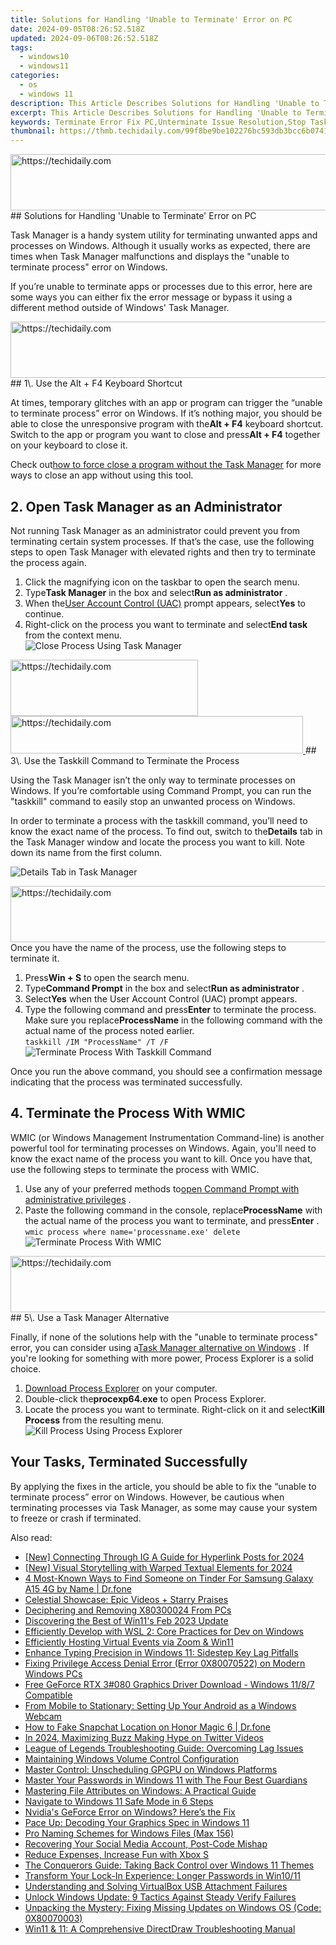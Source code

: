 ```yaml
---
title: Solutions for Handling 'Unable to Terminate' Error on PC
date: 2024-09-05T08:26:52.518Z
updated: 2024-09-06T08:26:52.518Z
tags:
  - windows10
  - windows11
categories:
  - os
  - windows 11
description: This Article Describes Solutions for Handling 'Unable to Terminate' Error on PC
excerpt: This Article Describes Solutions for Handling 'Unable to Terminate' Error on PC
keywords: Terminate Error Fix PC,Unterminate Issue Resolution,Stop Task Failure PC,End Process Termination,Kill Task Success Guide,Eradicate 'Unable to Terminate',PC Shutdown Troubleshoot
thumbnail: https://thmb.techidaily.com/99f8be9be102276bc593db3bcc6b07419f9816f2452ed4f5c2e0bd34aa16b628.jpg
---
```


<!-- affiliate ads begin -->
<a href="https://review-au.sjv.io/c/5597632/2135316/14409" target="_top" id="2135316">
  <img src="//a.impactradius-go.com/display-ad/14409-2135316" border="0" alt="https://techidaily.com" width="728" height="90"/>
</a>
<img height="0" width="0" src="https://review-au.sjv.io/i/5597632/2135316/14409" style="position:absolute;visibility:hidden;" border="0" />
<!-- affiliate ads end -->
## Solutions for Handling 'Unable to Terminate' Error on PC

 Task Manager is a handy system utility for terminating unwanted apps and processes on Windows. Although it usually works as expected, there are times when Task Manager malfunctions and displays the "unable to terminate process" error on Windows.

 If you’re unable to terminate apps or processes due to this error, here are some ways you can either fix the error message or bypass it using a different method outside of Windows' Task Manager.

<!-- affiliate ads begin -->
<a href="https://appsumo.8odi.net/c/5597632/2123734/7443" target="_top" id="2123734">
  <img src="//a.impactradius-go.com/display-ad/7443-2123734" border="0" alt="https://techidaily.com" width="728" height="90"/>
</a>
<img height="0" width="0" src="https://appsumo.8odi.net/i/5597632/2123734/7443" style="position:absolute;visibility:hidden;" border="0" />
<!-- affiliate ads end -->
## 1\. Use the Alt + F4 Keyboard Shortcut

 At times, temporary glitches with an app or program can trigger the “unable to terminate process” error on Windows. If it’s nothing major, you should be able to close the unresponsive program with the**Alt + F4** keyboard shortcut. Switch to the app or program you want to close and press**Alt + F4** together on your keyboard to close it.

 Check out[how to force close a program without the Task Manager](https://www.makeuseof.com/tag/how-to-kill-unresponsive-programs-without-the-task-manager/) for more ways to close an app without using this tool.

## 2\. Open Task Manager as an Administrator

 Not running Task Manager as an administrator could prevent you from terminating certain system processes. If that’s the case, use the following steps to open Task Manager with elevated rights and then try to terminate the process again.

1. Click the magnifying icon on the taskbar to open the search menu.
2. Type**Task Manager** in the box and select**Run as administrator** .
3. When the[User Account Control (UAC)](https://www.makeuseof.com/tag/user-account-control-windows-10/) prompt appears, select**Yes** to continue.
4. Right-click on the process you want to terminate and select**End task** from the context menu.  
![Close Process Using Task Manager](https://static1.makeuseofimages.com/wordpress/wp-content/uploads/2022/12/close-process-using-task-manager.jpg)

<!-- affiliate ads begin -->
<a href="https://aligracehair.sjv.io/c/5597632/2115915/19272" target="_top" id="2115915">
  <img src="//a.impactradius-go.com/display-ad/19272-2115915" border="0" alt="https://techidaily.com" width="300" height="90"/>
</a>
<img height="0" width="0" src="https://aligracehair.sjv.io/i/5597632/2115915/19272" style="position:absolute;visibility:hidden;" border="0" />
<!-- affiliate ads end -->
<!-- affiliate ads begin -->
<a href="https://aligracehair.sjv.io/c/5597632/2135374/19272" target="_top" id="2135374">
  <img src="//a.impactradius-go.com/display-ad/19272-2135374" border="0" alt="https://techidaily.com" width="468" height="60"/>
</a>
<img height="0" width="0" src="https://aligracehair.sjv.io/i/5597632/2135374/19272" style="position:absolute;visibility:hidden;" border="0" />
<!-- affiliate ads end -->
## 3\. Use the Taskkill Command to Terminate the Process

 Using the Task Manager isn’t the only way to terminate processes on Windows. If you’re comfortable using Command Prompt, you can run the "taskkill" command to easily stop an unwanted process on Windows.

 In order to terminate a process with the taskkill command, you’ll need to know the exact name of the process. To find out, switch to the**Details** tab in the Task Manager window and locate the process you want to kill. Note down its name from the first column.

![Details Tab in Task Manager](https://static1.makeuseofimages.com/wordpress/wp-content/uploads/2022/12/details-tab-in-task-manager.jpg)

<!-- affiliate ads begin -->
<a href="https://appsumo.8odi.net/c/5597632/2118313/7443" target="_top" id="2118313">
  <img src="//a.impactradius-go.com/display-ad/7443-2118313" border="0" alt="https://techidaily.com" width="600" height="90"/>
</a>
<img height="0" width="0" src="https://appsumo.8odi.net/i/5597632/2118313/7443" style="position:absolute;visibility:hidden;" border="0" />
<!-- affiliate ads end -->
 Once you have the name of the process, use the following steps to terminate it.

1. Press**Win + S** to open the search menu.
2. Type**Command Prompt** in the box and select**Run as administrator** .
3. Select**Yes** when the User Account Control (UAC) prompt appears.
4. Type the following command and press**Enter** to terminate the process. Make sure you replace**ProcessName** in the following command with the actual name of the process noted earlier.  
`taskkill /IM "ProcessName" /T /F`  
![Terminate Process With Taskkill Command](https://static1.makeuseofimages.com/wordpress/wp-content/uploads/2022/12/terminate-process-with-taskkill-command.jpg)

 Once you run the above command, you should see a confirmation message indicating that the process was terminated successfully.

## 4\. Terminate the Process With WMIC

 WMIC (or Windows Management Instrumentation Command-line) is another powerful tool for terminating processes on Windows. Again, you'll need to know the exact name of the process you want to kill. Once you have that, use the following steps to terminate the process with WMIC.

1. Use any of your preferred methods to[open Command Prompt with administrative privileges](https://www.makeuseof.com/windows-run-command-prompt-admin/) .
2. Paste the following command in the console, replace**ProcessName** with the actual name of the process you want to terminate, and press**Enter** .  
`wmic process where name='processname.exe' delete`  
![Terminate Process With WMIC](https://static1.makeuseofimages.com/wordpress/wp-content/uploads/2022/12/terminate-process-with-wmic.jpg)

<!-- affiliate ads begin -->
<a href="https://ephamedtechinc.pxf.io/c/5597632/2136619/26400" target="_top" id="2136619">
  <img src="//a.impactradius-go.com/display-ad/26400-2136619" border="0" alt="https://techidaily.com" width="728" height="90"/>
</a>
<img height="0" width="0" src="https://ephamedtechinc.pxf.io/i/5597632/2136619/26400" style="position:absolute;visibility:hidden;" border="0" />
<!-- affiliate ads end -->
## 5\. Use a Task Manager Alternative

 Finally, if none of the solutions help with the "unable to terminate process" error, you can consider using a[Task Manager alternative on Windows](https://www.makeuseof.com/tag/5-powerful-alternatives-windows-task-manager/) . If you're looking for something with more power, Process Explorer is a solid choice.

1. [Download Process Explorer](https://learn.microsoft.com/en-us/sysinternals/downloads/process-explorer) on your computer.
2. Double-click the**procexp64.exe** to open Process Explorer.
3. Locate the process you want to terminate. Right-click on it and select**Kill Process** from the resulting menu.  
![Kill Process Using Process Explorer](https://static1.makeuseofimages.com/wordpress/wp-content/uploads/2022/12/kill-process-using-process-explorer.jpg)

## Your Tasks, Terminated Successfully

 By applying the fixes in the article, you should be able to fix the “unable to terminate process” error on Windows. However, be cautious when terminating processes via Task Manager, as some may cause your system to freeze or crash if terminated.


<ins class="adsbygoogle"
     style="display:block"
     data-ad-format="autorelaxed"
     data-ad-client="ca-pub-7571918770474297"
     data-ad-slot="1223367746"></ins>



<ins class="adsbygoogle"
     style="display:block"
     data-ad-client="ca-pub-7571918770474297"
     data-ad-slot="8358498916"
     data-ad-format="auto"
     data-full-width-responsive="true"></ins>

<span class="atpl-alsoreadstyle">Also read:</span>
<div><ul>
<li><a href="https://instagram-clips.techidaily.com/new-connecting-through-ig-a-guide-for-hyperlink-posts-for-2024/"><u>[New] Connecting Through IG  A Guide for Hyperlink Posts for 2024</u></a></li>
<li><a href="https://fox-info.techidaily.com/new-visual-storytelling-with-warped-textual-elements-for-2024/"><u>[New] Visual Storytelling with Warped Textual Elements for 2024</u></a></li>
<li><a href="https://location-social.techidaily.com/4-most-known-ways-to-find-someone-on-tinder-for-samsung-galaxy-a15-4g-by-name-drfone-by-drfone-virtual-android/"><u>4 Most-Known Ways to Find Someone on Tinder For Samsung Galaxy A15 4G by Name | Dr.fone</u></a></li>
<li><a href="https://data-wizards.techidaily.com/celestial-showcase-epic-videos-plus-starry-praises/"><u>Celestial Showcase: Epic Videos + Starry Praises</u></a></li>
<li><a href="https://win11.techidaily.com/deciphering-and-removing-x80300024-from-pcs/"><u>Deciphering and Removing X80300024 From PCs</u></a></li>
<li><a href="https://win11.techidaily.com/discovering-the-best-of-win11s-feb-2023-update/"><u>Discovering the Best of Win11's Feb 2023 Update</u></a></li>
<li><a href="https://win11.techidaily.com/efficiently-develop-with-wsl-2-core-practices-for-dev-on-windows/"><u>Efficiently Develop with WSL 2: Core Practices for Dev on Windows</u></a></li>
<li><a href="https://fox-access.techidaily.com/efficiently-hosting-virtual-events-via-zoom-and-win11/"><u>Efficiently Hosting Virtual Events via Zoom & Win11</u></a></li>
<li><a href="https://win11.techidaily.com/enhance-typing-precision-in-windows-11-sidestep-key-lag-pitfalls/"><u>Enhance Typing Precision in Windows 11: Sidestep Key Lag Pitfalls</u></a></li>
<li><a href="https://win11.techidaily.com/fixing-privilege-access-denial-error-error-0x80070522-on-modern-windows-pcs/"><u>Fixing Privilege Access Denial Error (Error 0X80070522) on Modern Windows PCs</u></a></li>
<li><a href="https://win-dash.techidaily.com/free-geforce-rtx-3080-graphics-driver-download-windows-1187-compatible/"><u>Free GeForce RTX 3#080 Graphics Driver Download - Windows 11/8/7 Compatible</u></a></li>
<li><a href="https://win11.techidaily.com/from-mobile-to-stationary-setting-up-your-android-as-a-windows-webcam/"><u>From Mobile to Stationary: Setting Up Your Android as a Windows Webcam</u></a></li>
<li><a href="https://location-social.techidaily.com/how-to-fake-snapchat-location-on-honor-magic-6-drfone-by-drfone-virtual-android/"><u>How to Fake Snapchat Location on Honor Magic 6 | Dr.fone</u></a></li>
<li><a href="https://vimeo-videos.techidaily.com/in-2024-maximizing-buzz-making-hype-on-twitter-videos/"><u>In 2024, Maximizing Buzz  Making Hype on Twitter Videos</u></a></li>
<li><a href="https://win-solutions.techidaily.com/league-of-legends-troubleshooting-guide-overcoming-lag-issues/"><u>League of Legends Troubleshooting Guide: Overcoming Lag Issues</u></a></li>
<li><a href="https://win11.techidaily.com/maintaining-windows-volume-control-configuration/"><u>Maintaining Windows Volume Control Configuration</u></a></li>
<li><a href="https://win11.techidaily.com/master-control-unscheduling-gpgpu-on-windows-platforms/"><u>Master Control: Unscheduling GPGPU on Windows Platforms</u></a></li>
<li><a href="https://win11.techidaily.com/master-your-passwords-in-windows-11-with-the-four-best-guardians/"><u>Master Your Passwords in Windows 11 with The Four Best Guardians</u></a></li>
<li><a href="https://win11.techidaily.com/mastering-file-attributes-on-windows-a-practical-guide/"><u>Mastering File Attributes on Windows: A Practical Guide</u></a></li>
<li><a href="https://win11.techidaily.com/navigate-to-windows-11-safe-mode-in-6-steps/"><u>Navigate to Windows 11 Safe Mode in 6 Steps</u></a></li>
<li><a href="https://win11.techidaily.com/nvidias-geforce-error-on-windows-heres-the-fix/"><u>Nvidia's GeForce Error on Windows? Here’s the Fix</u></a></li>
<li><a href="https://win11.techidaily.com/pace-up-decoding-your-graphics-spec-in-windows-11/"><u>Pace Up: Decoding Your Graphics Spec in Windows 11</u></a></li>
<li><a href="https://win11.techidaily.com/pro-naming-schemes-for-windows-files-max-156/"><u>Pro Naming Schemes for Windows Files (Max 156)</u></a></li>
<li><a href="https://facebook.techidaily.com/recovering-your-social-media-account-post-code-mishap/"><u>Recovering Your Social Media Account, Post-Code Mishap</u></a></li>
<li><a href="https://games-able.techidaily.com/reduce-expenses-increase-fun-with-xbox-s/"><u>Reduce Expenses, Increase Fun with Xbox S</u></a></li>
<li><a href="https://win11.techidaily.com/the-conquerors-guide-taking-back-control-over-windows-11-themes/"><u>The Conquerors Guide: Taking Back Control over Windows 11 Themes</u></a></li>
<li><a href="https://win11.techidaily.com/transform-your-lock-in-experience-longer-passwords-in-win1011/"><u>Transform Your Lock-In Experience: Longer Passwords in Win10/11</u></a></li>
<li><a href="https://win11.techidaily.com/understanding-and-solving-virtualbox-usb-attachment-failures/"><u>Understanding and Solving VirtualBox USB Attachment Failures</u></a></li>
<li><a href="https://win11.techidaily.com/unlock-windows-update-9-tactics-against-steady-verify-failures/"><u>Unlock Windows Update: 9 Tactics Against Steady Verify Failures</u></a></li>
<li><a href="https://win11.techidaily.com/unpacking-the-mystery-fixing-missing-updates-on-windows-os-code-0x80070003/"><u>Unpacking the Mystery: Fixing Missing Updates on Windows OS (Code: 0X80070003)</u></a></li>
<li><a href="https://win11.techidaily.com/win11-and-11-a-comprehensive-directdraw-troubleshooting-manual/"><u>Win11 & 11: A Comprehensive DirectDraw Troubleshooting Manual</u></a></li>
</ul></div>
